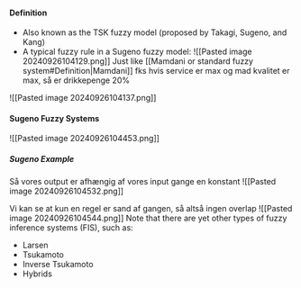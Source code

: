 #### Definition
* Also known as the TSK fuzzy model (proposed by Takagi, Sugeno, and Kang)
* A typical fuzzy rule in a Sugeno fuzzy model:
	![[Pasted image 20240926104129.png]]
	Just like [[Mamdani or standard fuzzy system#Definition|Mamdani]]
	fks hvis service er max og mad kvalitet er max, så er drikkepenge 20%

![[Pasted image 20240926104137.png]]

#### Sugeno Fuzzy Systems
![[Pasted image 20240926104453.png]]

##### Sugeno Example
Så vores output er afhængig af vores input gange en konstant
![[Pasted image 20240926104532.png]]

Vi kan se at kun en regel er sand af gangen, så altså ingen overlap
![[Pasted image 20240926104544.png]]
Note that there are yet other types of fuzzy inference
systems (FIS), such as:
* Larsen
* Tsukamoto
* Inverse Tsukamoto
* Hybrids
